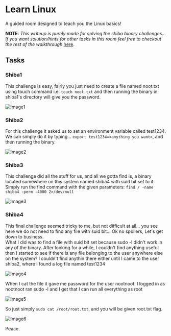 # Learn Linux
A guided room designed to teach you the Linux basics!

__NOTE__: _This writeup is purely made for solving the shiba binary challenges... If you want solution/hints for other tasks in this room feel free to checkout the rest of the walkthrough_ [here](https://github.com/iParamjotSingh/WriteUps/tree/master/TryHackMe/Walkthroughs/Learn%20Linux).

## Tasks
### Shiba1
This challenge is easy, fairly you just need to create a file named noot.txt using touch command i.e. ```touch noot.txt``` and then running the binary in shiba1's directory will give you the password.

![Image1](https://github.com/iParamjotSingh/WriteUps/blob/master/TryHackMe/Challenges/Learn%20Linux/1.png)

### Shiba2
For this challenge it asked us to set an environment variable called test1234. We can simply do it by typing... ```export test1234=<anything you want>```, and then running the binary.

![Image2](https://github.com/iParamjotSingh/WriteUps/blob/master/TryHackMe/Challenges/Learn%20Linux/2.png)

### Shiba3
This challenge did all the stuff for us, and all we gotta find is, a binary located somewhere on this system named shiba4 with suid bit set to it. Simply run the find command with the given parameters: ```find / -name shiba4 -perm -4000 2>/dev/null```

![Image3](https://github.com/iParamjotSingh/WriteUps/blob/master/TryHackMe/Challenges/Learn%20Linux/3.png)

### Shiba4 
This final challenge seemed tricky to me, but not difficult at all... you see here we do not need to find any file with suid bit... Ok no spoilers, Let's get down to business.  
What I did was to find a file with suid bit set because sudo -l didn't work in any of the binary. After looking for a while, I couldn't find anything useful then I started to see if there is any file belonging to the user anywhere else on the system? I couldn't find anythin there either until I came to the user shiba2, where I found a log file named test1234

![Image4](https://github.com/iParamjotSingh/WriteUps/blob/master/TryHackMe/Challenges/Learn%20Linux/4.png)

When I cat the file it gave me password for the user nootnoot. I logged in as nootnoot ran sudo -l and I get that I can run all everything as root

![Image5](https://github.com/iParamjotSingh/WriteUps/blob/master/TryHackMe/Challenges/Learn%20Linux/5.png)

So just simply ```sudo cat /root/root.txt```, and you will be given root.txt flag.

![Image6](https://github.com/iParamjotSingh/WriteUps/blob/master/TryHackMe/Challenges/Learn%20Linux/6.png)

Peace.
